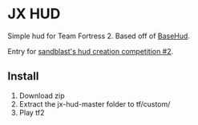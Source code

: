 # JX HUD

Simple hud for Team Fortress 2. Based off of [BaseHud](https://github.com/JarateKing/BaseHud).

Entry for [sandblast's hud creation competition #2](https://www.teamfortress.tv/53029/hud-creation-competition-2).

## Install

1. Download zip
2. Extract the jx-hud-master folder to tf/custom/
3. Play tf2
